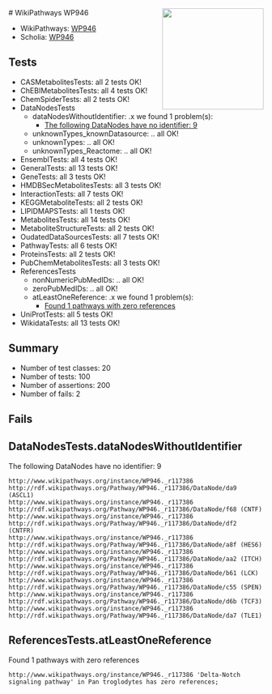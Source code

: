 <img style="float: right; width: 200px" src="https://upload.wikimedia.org/wikipedia/commons/thumb/8/83/Wplogo_with_text_500.png/640px-Wplogo_with_text_500.png" />
# WikiPathways WP946

* WikiPathways: [WP946](https://new.wikipathways.org/pathways/WP946)
* Scholia: [WP946](https://scholia.toolforge.org/wikipathways/WP946)
## Tests
* CASMetabolitesTests: all 2 tests OK!
* ChEBIMetabolitesTests: all 4 tests OK!
* ChemSpiderTests: all 2 tests OK!
* DataNodesTests
    * dataNodesWithoutIdentifier: .x we found 1 problem(s):
        * [The following DataNodes have no identifier: 9](#d2d32fa8)
    * unknownTypes_knownDatasource: .. all OK!
    * unknownTypes: .. all OK!
    * unknownTypes_Reactome: .. all OK!
* EnsemblTests: all 4 tests OK!
* GeneralTests: all 13 tests OK!
* GeneTests: all 3 tests OK!
* HMDBSecMetabolitesTests: all 3 tests OK!
* InteractionTests: all 7 tests OK!
* KEGGMetaboliteTests: all 2 tests OK!
* LIPIDMAPSTests: all 1 tests OK!
* MetabolitesTests: all 14 tests OK!
* MetaboliteStructureTests: all 2 tests OK!
* OudatedDataSourcesTests: all 7 tests OK!
* PathwayTests: all 6 tests OK!
* ProteinsTests: all 2 tests OK!
* PubChemMetabolitesTests: all 3 tests OK!
* ReferencesTests
    * nonNumericPubMedIDs: .. all OK!
    * zeroPubMedIDs: .. all OK!
    * atLeastOneReference: .x we found 1 problem(s):
        * [Found 1 pathways with zero references](#35eb778e)
* UniProtTests: all 5 tests OK!
* WikidataTests: all 13 tests OK!


## Summary

* Number of test classes: 20
* Number of tests: 100
* Number of assertions: 200
* Number of fails: 2

## Fails

<a name="d2d32fa8" />

## DataNodesTests.dataNodesWithoutIdentifier

The following DataNodes have no identifier: 9
```
http://www.wikipathways.org/instance/WP946._r117386 http://rdf.wikipathways.org/Pathway/WP946._r117386/DataNode/da9 (ASCL1)
http://www.wikipathways.org/instance/WP946._r117386 http://rdf.wikipathways.org/Pathway/WP946._r117386/DataNode/f68 (CNTF)
http://www.wikipathways.org/instance/WP946._r117386 http://rdf.wikipathways.org/Pathway/WP946._r117386/DataNode/df2 (CNTFR)
http://www.wikipathways.org/instance/WP946._r117386 http://rdf.wikipathways.org/Pathway/WP946._r117386/DataNode/a8f (HES6)
http://www.wikipathways.org/instance/WP946._r117386 http://rdf.wikipathways.org/Pathway/WP946._r117386/DataNode/aa2 (ITCH)
http://www.wikipathways.org/instance/WP946._r117386 http://rdf.wikipathways.org/Pathway/WP946._r117386/DataNode/b61 (LCK)
http://www.wikipathways.org/instance/WP946._r117386 http://rdf.wikipathways.org/Pathway/WP946._r117386/DataNode/c55 (SPEN)
http://www.wikipathways.org/instance/WP946._r117386 http://rdf.wikipathways.org/Pathway/WP946._r117386/DataNode/d6b (TCF3)
http://www.wikipathways.org/instance/WP946._r117386 http://rdf.wikipathways.org/Pathway/WP946._r117386/DataNode/da7 (TLE1)
```

<a name="35eb778e" />

## ReferencesTests.atLeastOneReference

Found 1 pathways with zero references
```
http://www.wikipathways.org/instance/WP946._r117386 'Delta-Notch signaling pathway' in Pan troglodytes has zero references; 
```

